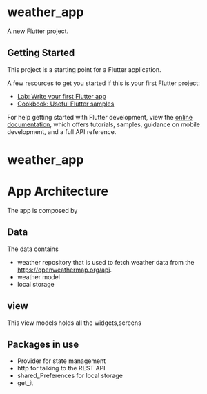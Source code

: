 # weather_app

A new Flutter project.

## Getting Started

This project is a starting point for a Flutter application.

A few resources to get you started if this is your first Flutter project:

- [Lab: Write your first Flutter app](https://docs.flutter.dev/get-started/codelab)
- [Cookbook: Useful Flutter samples](https://docs.flutter.dev/cookbook)

For help getting started with Flutter development, view the
[online documentation](https://docs.flutter.dev/), which offers tutorials,
samples, guidance on mobile development, and a full API reference.
# weather_app

# App Architecture

The app is composed by
## Data
  The data  contains 
  -  weather repository that is used to fetch weather data from the https://openweathermap.org/api.
  -  weather model
  -  local storage 
  
## view

  This view models  holds all the widgets,screens
## Packages in use
* Provider for state management
* http for talking to the REST API
* shared_Preferences for local storage
* get_it

